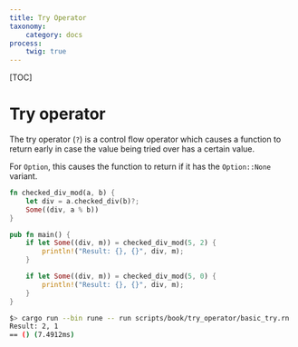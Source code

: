 ```yaml
---
title: Try Operator
taxonomy:
    category: docs
process:
    twig: true
---
```


[TOC]

# Try operator

The try operator (`?`) is a control flow operator which causes a function to
return early in case the value being tried over has a certain value.

For `Option`, this causes the function to return if it has the `Option::None`
variant.

```rust
fn checked_div_mod(a, b) {
    let div = a.checked_div(b)?;
    Some((div, a % b))
}

pub fn main() {
    if let Some((div, m)) = checked_div_mod(5, 2) {
        println!("Result: {}, {}", div, m);
    }

    if let Some((div, m)) = checked_div_mod(5, 0) {
        println!("Result: {}, {}", div, m);
    }
}
```

```bash
$> cargo run --bin rune -- run scripts/book/try_operator/basic_try.rn
Result: 2, 1
== () (7.4912ms)
```
